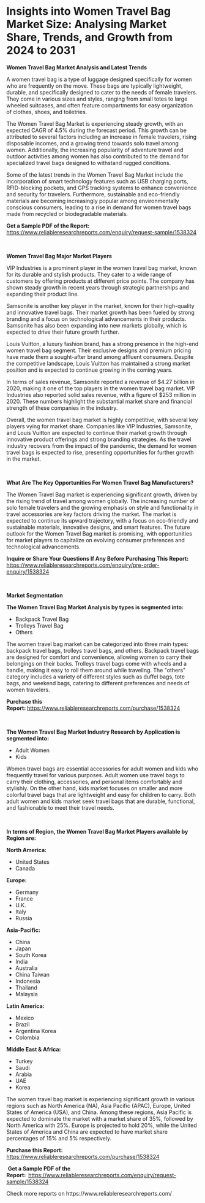 <p><h1>Insights into Women Travel Bag Market Size: Analysing Market Share, Trends, and Growth from 2024 to 2031</h1></p><p><strong>Women Travel Bag Market Analysis and Latest Trends</strong></p>
<p><p>A women travel bag is a type of luggage designed specifically for women who are frequently on the move. These bags are typically lightweight, durable, and specifically designed to cater to the needs of female travelers. They come in various sizes and styles, ranging from small totes to large wheeled suitcases, and often feature compartments for easy organization of clothes, shoes, and toiletries.</p><p>The Women Travel Bag Market is experiencing steady growth, with an expected CAGR of 4.5% during the forecast period. This growth can be attributed to several factors including an increase in female travelers, rising disposable incomes, and a growing trend towards solo travel among women. Additionally, the increasing popularity of adventure travel and outdoor activities among women has also contributed to the demand for specialized travel bags designed to withstand rugged conditions.</p><p>Some of the latest trends in the Women Travel Bag Market include the incorporation of smart technology features such as USB charging ports, RFID-blocking pockets, and GPS tracking systems to enhance convenience and security for travelers. Furthermore, sustainable and eco-friendly materials are becoming increasingly popular among environmentally conscious consumers, leading to a rise in demand for women travel bags made from recycled or biodegradable materials.</p></p>
<p><strong>Get a Sample PDF of the Report:&nbsp;</strong> <a href="https://www.reliableresearchreports.com/enquiry/request-sample/1538324">https://www.reliableresearchreports.com/enquiry/request-sample/1538324</a></p>
<p>&nbsp;</p>
<p><strong>Women Travel Bag Major Market Players</strong></p>
<p><p>VIP Industries is a prominent player in the women travel bag market, known for its durable and stylish products. They cater to a wide range of customers by offering products at different price points. The company has shown steady growth in recent years through strategic partnerships and expanding their product line.</p><p>Samsonite is another key player in the market, known for their high-quality and innovative travel bags. Their market growth has been fueled by strong branding and a focus on technological advancements in their products. Samsonite has also been expanding into new markets globally, which is expected to drive their future growth further.</p><p>Louis Vuitton, a luxury fashion brand, has a strong presence in the high-end women travel bag segment. Their exclusive designs and premium pricing have made them a sought-after brand among affluent consumers. Despite the competitive landscape, Louis Vuitton has maintained a strong market position and is expected to continue growing in the coming years.</p><p>In terms of sales revenue, Samsonite reported a revenue of $4.27 billion in 2020, making it one of the top players in the women travel bag market. VIP Industries also reported solid sales revenue, with a figure of $253 million in 2020. These numbers highlight the substantial market share and financial strength of these companies in the industry. </p><p>Overall, the women travel bag market is highly competitive, with several key players vying for market share. Companies like VIP Industries, Samsonite, and Louis Vuitton are expected to continue their market growth through innovative product offerings and strong branding strategies. As the travel industry recovers from the impact of the pandemic, the demand for women travel bags is expected to rise, presenting opportunities for further growth in the market.</p></p>
<p>&nbsp;</p>
<p><strong>What Are The Key Opportunities For Women Travel Bag Manufacturers?</strong></p>
<p><p>The Women Travel Bag market is experiencing significant growth, driven by the rising trend of travel among women globally. The increasing number of solo female travelers and the growing emphasis on style and functionality in travel accessories are key factors driving the market. The market is expected to continue its upward trajectory, with a focus on eco-friendly and sustainable materials, innovative designs, and smart features. The future outlook for the Women Travel Bag market is promising, with opportunities for market players to capitalize on evolving consumer preferences and technological advancements.</p></p>
<p><strong>Inquire or Share Your Questions If Any Before Purchasing This Report:</strong> <a href="https://www.reliableresearchreports.com/enquiry/pre-order-enquiry/1538324">https://www.reliableresearchreports.com/enquiry/pre-order-enquiry/1538324</a></p>
<p>&nbsp;</p>
<p><strong>Market Segmentation</strong></p>
<p><strong>The Women Travel Bag Market Analysis by types is segmented into:</strong></p>
<p><ul><li>Backpack Travel Bag</li><li>Trolleys Travel Bag</li><li>Others</li></ul></p>
<p><p>The women travel bag market can be categorized into three main types: backpack travel bags, trolleys travel bags, and others. Backpack travel bags are designed for comfort and convenience, allowing women to carry their belongings on their backs. Trolleys travel bags come with wheels and a handle, making it easy to roll them around while traveling. The "others" category includes a variety of different styles such as duffel bags, tote bags, and weekend bags, catering to different preferences and needs of women travelers.</p></p>
<p><strong>Purchase this Report:&nbsp;</strong><a href="https://www.reliableresearchreports.com/purchase/1538324">https://www.reliableresearchreports.com/purchase/1538324</a></p>
<p>&nbsp;</p>
<p><strong>The Women Travel Bag Market Industry Research by Application is segmented into:</strong></p>
<p><ul><li>Adult Women</li><li>Kids</li></ul></p>
<p><p>Women travel bags are essential accessories for adult women and kids who frequently travel for various purposes. Adult women use travel bags to carry their clothing, accessories, and personal items comfortably and stylishly. On the other hand, kids market focuses on smaller and more colorful travel bags that are lightweight and easy for children to carry. Both adult women and kids market seek travel bags that are durable, functional, and fashionable to meet their travel needs.</p></p>
<p>&nbsp;</p>
<p><strong>In terms of Region, the Women Travel Bag Market Players available by Region are:</strong></p>
<p>
    <p> <strong> North America: </strong>
        <ul>
            <li>United States</li>
            <li>Canada</li>
        </ul>
        </p> 
    <p> <strong> Europe: </strong>
        <ul>
            <li>Germany</li>
            <li>France</li>
            <li>U.K.</li>
            <li>Italy</li>
            <li>Russia</li>
        </ul>
        </p> 
    <p> <strong> Asia-Pacific: </strong>
        <ul>
            <li>China</li>
            <li>Japan</li>
            <li>South Korea</li>
            <li>India</li>
            <li>Australia</li>
            <li>China Taiwan</li>
            <li>Indonesia</li>
            <li>Thailand</li>
            <li>Malaysia</li>
        </ul>
        </p> 
    <p> <strong> Latin America: </strong>
        <ul>
            <li>Mexico</li>
            <li>Brazil</li>
            <li>Argentina Korea</li>
            <li>Colombia</li>
        </ul>
        </p> 
    <p> <strong> Middle East & Africa: </strong>
        <ul>
            <li>Turkey</li>
            <li>Saudi</li>
            <li>Arabia</li>
            <li>UAE</li>
            <li>Korea</li>
        </ul>
    </p>
    </p>
<p><p>The women travel bag market is experiencing significant growth in various regions such as North America (NA), Asia Pacific (APAC), Europe, United States of America (USA), and China. Among these regions, Asia Pacific is expected to dominate the market with a market share of 35%, followed by North America with 25%. Europe is projected to hold 20%, while the United States of America and China are expected to have market share percentages of 15% and 5% respectively.</p></p>
<p><strong>Purchase this Report: </strong><a href="https://www.reliableresearchreports.com/purchase/1538324">https://www.reliableresearchreports.com/purchase/1538324</a></p>
<p>&nbsp;<strong>Get a Sample PDF of the Report:&nbsp;&nbsp;</strong><a href="https://www.reliableresearchreports.com/enquiry/request-sample/1538324">https://www.reliableresearchreports.com/enquiry/request-sample/1538324</a></p>
<p><strong></strong></p>
<p>Check more reports on https://www.reliableresearchreports.com/</p>